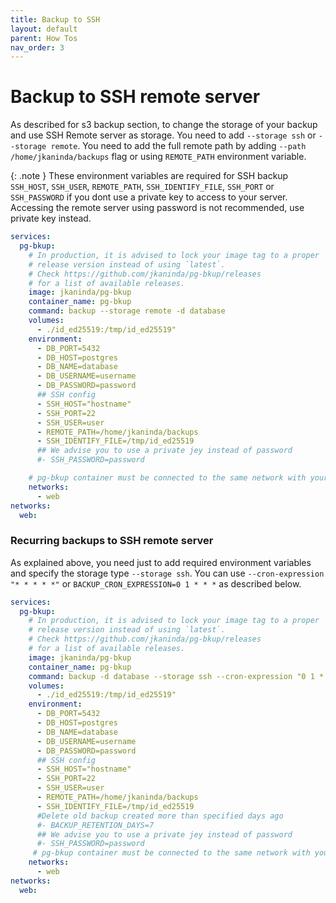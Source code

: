 ```yaml
---
title: Backup to SSH
layout: default
parent: How Tos
nav_order: 3
---
```

# Backup to SSH remote server


As described for s3 backup section, to change the storage of your backup and use SSH Remote server as storage. You need to add `--storage ssh` or `--storage remote`.
You need to add the full remote path by adding `--path /home/jkaninda/backups` flag or using `REMOTE_PATH` environment variable.

{: .note }
These environment variables are required for SSH backup `SSH_HOST`, `SSH_USER`, `REMOTE_PATH`, `SSH_IDENTIFY_FILE`, `SSH_PORT` or `SSH_PASSWORD` if you dont use a private key to access to your server.
Accessing the remote server using password is not recommended, use private key instead.

```yml
services:
  pg-bkup:
    # In production, it is advised to lock your image tag to a proper
    # release version instead of using `latest`.
    # Check https://github.com/jkaninda/pg-bkup/releases
    # for a list of available releases.
    image: jkaninda/pg-bkup
    container_name: pg-bkup
    command: backup --storage remote -d database
    volumes:
      - ./id_ed25519:/tmp/id_ed25519"
    environment:
      - DB_PORT=5432
      - DB_HOST=postgres
      - DB_NAME=database
      - DB_USERNAME=username
      - DB_PASSWORD=password
      ## SSH config
      - SSH_HOST="hostname"
      - SSH_PORT=22
      - SSH_USER=user
      - REMOTE_PATH=/home/jkaninda/backups
      - SSH_IDENTIFY_FILE=/tmp/id_ed25519
      ## We advise you to use a private jey instead of password
      #- SSH_PASSWORD=password

    # pg-bkup container must be connected to the same network with your database
    networks:
      - web
networks:
  web:
```


### Recurring backups to SSH remote server

As explained above, you need just to add required environment variables and specify the storage type `--storage ssh`.
You can use `--cron-expression "* * * * *"` or  `BACKUP_CRON_EXPRESSION=0 1 * * *` as described below.

```yml
services:
  pg-bkup:
    # In production, it is advised to lock your image tag to a proper
    # release version instead of using `latest`.
    # Check https://github.com/jkaninda/pg-bkup/releases
    # for a list of available releases.
    image: jkaninda/pg-bkup
    container_name: pg-bkup
    command: backup -d database --storage ssh --cron-expression "0 1 * * *"
    volumes:
      - ./id_ed25519:/tmp/id_ed25519"
    environment:
      - DB_PORT=5432
      - DB_HOST=postgres
      - DB_NAME=database
      - DB_USERNAME=username
      - DB_PASSWORD=password
      ## SSH config
      - SSH_HOST="hostname"
      - SSH_PORT=22
      - SSH_USER=user
      - REMOTE_PATH=/home/jkaninda/backups
      - SSH_IDENTIFY_FILE=/tmp/id_ed25519
      #Delete old backup created more than specified days ago
      #- BACKUP_RETENTION_DAYS=7
      ## We advise you to use a private jey instead of password
      #- SSH_PASSWORD=password
     # pg-bkup container must be connected to the same network with your database
    networks:
      - web
networks:
  web:
```
